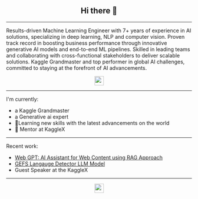 <h2 align="center">Hi there 👋</h2>

---
Results-driven Machine Learning Engineer with 7+ years of experience in AI solutions, specializing in deep learning, NLP and computer vision. Proven track record in boosting business performance through innovative generative AI models and end-to-end ML pipelines. Skilled in leading teams and collaborating with cross-functional stakeholders to deliver scalable solutions. Kaggle Grandmaster and top performer in global AI challenges, committed to staying at the forefront of AI advancements.

<p align=center>
<a href="https://www.kaggle.com/muhammadimran112233"><img height="25" src="https://img.shields.io/badge/Kaggle-profile-%2320beff"></a>
</p>

---
I'm currently:
-   a Kaggle Grandmaster
-   a Generative ai expert
- 🌱Learning new skills with the latest advancements on the world 
- 👯 Mentor at KaggleX
---

Recent work:
- <a href="https://github.com/Imran-ml/WebGPT-Your-AI-Assistant-for-Web-Content">Web GPT: AI Assistant for Web Content using RAG Approach</a>
- <a href="https://huggingface.co/ImranzamanML/GEFS-language-detector">GEFS Langauge Detector LLM Model</a>
- Guest Speaker at the KaggleX

---

<!--<p align="center">
  <img align="center" src="https://github-readme-stats.vercel.app/api/top-langs/?username=Imran-ml&layout=compact)](https://github.com/anuraghazra/github-readme-stats" />
</p> -->

<p align=center>
<img height="25" src="https://komarev.com/ghpvc/?username=Imran-ml&color=brightgreen" />
<a href="https://github.com/Imran-ml">
</a>
</p>


<!-- ![Imran's github stats](https://github-readme-stats.vercel.app/api?username=Imran-ml&show_icons=true&hide=contribs,issues)

